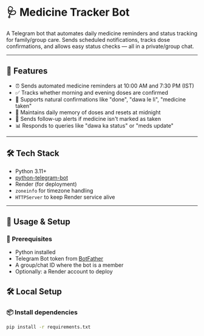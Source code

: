 # 🩺 Medicine Tracker Bot

A Telegram bot that automates daily medicine reminders and status tracking for family/group care. Sends scheduled notifications, tracks dose confirmations, and allows easy status checks — all in a private/group chat.

---

## 📌 Features

- ⏰ Sends automated medicine reminders at 10:00 AM and 7:30 PM (IST)
- ✅ Tracks whether morning and evening doses are confirmed
- 🤖 Supports natural confirmations like "done", "dawa le li", "medicine taken"
- 🧠 Maintains daily memory of doses and resets at midnight
- 🔁 Sends follow-up alerts if medicine isn't marked as taken
- 📊 Responds to queries like "dawa ka status" or "meds update"

---

## 🛠 Tech Stack

- Python 3.11+
- [python-telegram-bot](https://github.com/python-telegram-bot/python-telegram-bot)
- Render (for deployment)
- `zoneinfo` for timezone handling
- `HTTPServer` to keep Render service alive

---

## 🚀 Usage & Setup

### 🧩 Prerequisites

- Python installed
- Telegram Bot token from [BotFather](https://t.me/BotFather)
- A group/chat ID where the bot is a member
- Optionally: a Render account to deploy

## 🛠️ Local Setup

### 📦 Install dependencies

```bash
pip install -r requirements.txt

